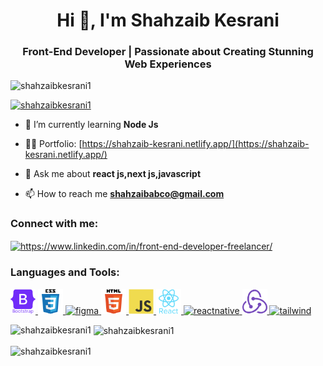 <h1 align="center">Hi 👋, I'm Shahzaib Kesrani</h1>
<h3 align="center">Front-End Developer | Passionate about Creating Stunning Web Experiences</h3>

<p align="left"> <img src="https://komarev.com/ghpvc/?username=shahzaibkesrani1&label=Profile%20views&color=0e75b6&style=flat" alt="shahzaibkesrani1" /> </p>

<p align="left"> <a href="https://github.com/ryo-ma/github-profile-trophy"><img src="https://github-profile-trophy.vercel.app/?username=shahzaibkesrani1" alt="shahzaibkesrani1" /></a> </p>

- 🌱 I’m currently learning **Node Js**

- 👨‍💻 Portfolio: [https://shahzaib-kesrani.netlify.app/](https://shahzaib-kesrani.netlify.app/)

- 💬 Ask me about **react js,next js,javascript**

- 📫 How to reach me **shahzaibabco@gmail.com**

<h3 align="left">Connect with me:</h3>
<p align="left">
<a href="https://linkedin.com/in/https://www.linkedin.com/in/front-end-developer-freelancer/" target="blank"><img align="center" src="https://raw.githubusercontent.com/rahuldkjain/github-profile-readme-generator/master/src/images/icons/Social/linked-in-alt.svg" alt="https://www.linkedin.com/in/front-end-developer-freelancer/" height="30" width="40" /></a>
</p>

<h3 align="left">Languages and Tools:</h3>
<p align="left"> <a href="https://getbootstrap.com" target="_blank" rel="noreferrer"> <img src="https://raw.githubusercontent.com/devicons/devicon/master/icons/bootstrap/bootstrap-plain-wordmark.svg" alt="bootstrap" width="40" height="40"/> </a> <a href="https://www.w3schools.com/css/" target="_blank" rel="noreferrer"> <img src="https://raw.githubusercontent.com/devicons/devicon/master/icons/css3/css3-original-wordmark.svg" alt="css3" width="40" height="40"/> </a> <a href="https://www.figma.com/" target="_blank" rel="noreferrer"> <img src="https://www.vectorlogo.zone/logos/figma/figma-icon.svg" alt="figma" width="40" height="40"/> </a> <a href="https://www.w3.org/html/" target="_blank" rel="noreferrer"> <img src="https://raw.githubusercontent.com/devicons/devicon/master/icons/html5/html5-original-wordmark.svg" alt="html5" width="40" height="40"/> </a> <a href="https://developer.mozilla.org/en-US/docs/Web/JavaScript" target="_blank" rel="noreferrer"> <img src="https://raw.githubusercontent.com/devicons/devicon/master/icons/javascript/javascript-original.svg" alt="javascript" width="40" height="40"/> </a> <a href="https://reactjs.org/" target="_blank" rel="noreferrer"> <img src="https://raw.githubusercontent.com/devicons/devicon/master/icons/react/react-original-wordmark.svg" alt="react" width="40" height="40"/> </a> <a href="https://reactnative.dev/" target="_blank" rel="noreferrer"> <img src="https://reactnative.dev/img/header_logo.svg" alt="reactnative" width="40" height="40"/> </a> <a href="https://redux.js.org" target="_blank" rel="noreferrer"> <img src="https://raw.githubusercontent.com/devicons/devicon/master/icons/redux/redux-original.svg" alt="redux" width="40" height="40"/> </a> <a href="https://tailwindcss.com/" target="_blank" rel="noreferrer"> <img src="https://www.vectorlogo.zone/logos/tailwindcss/tailwindcss-icon.svg" alt="tailwind" width="40" height="40"/> </a> </p>

<p><img align="left" src="https://github-readme-stats.vercel.app/api/top-langs?username=shahzaibkesrani1&show_icons=true&locale=en&layout=compact" alt="shahzaibkesrani1" /></p>

<p>&nbsp;<img align="center" src="https://github-readme-stats.vercel.app/api?username=shahzaibkesrani1&show_icons=true&locale=en" alt="shahzaibkesrani1" /></p>

<p><img align="center" src="https://github-readme-streak-stats.herokuapp.com/?user=shahzaibkesrani1&" alt="shahzaibkesrani1" /></p>
